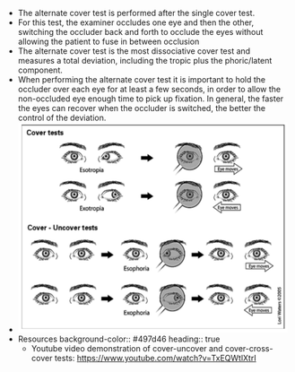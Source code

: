 - The alternate cover test is performed after the single cover test.
- For this test, the examiner occludes one eye and then the other, switching the occluder back and forth to occlude the eyes without allowing the patient to fuse in between occlusion
- The alternate cover test is the most dissociative cover test and measures a total deviation, including the tropic plus the phoric/latent component.
- When performing the alternate cover test it is important to hold the occluder over each eye for at least a few seconds, in order to allow the non-occluded eye enough time to pick up fixation. In general, the
  faster the eyes can recover when the occluder is switched, the better the control of the deviation.
- ![image.png](../assets/image_1639600256163_0.png)
- Resources
  background-color:: #497d46
  heading:: true
	- Youtube video demonstration of cover-uncover and cover-cross-cover tests: https://www.youtube.com/watch?v=TxEQWtlXtrI